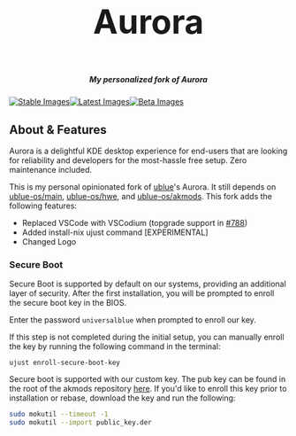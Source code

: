 <h3 align="center" style="font-size:60px;">Aurora</h3>
<h5 align="center">My personalized fork of Aurora</h5>

[![Stable Images](https://github.com/apoordev/aurora/actions/workflows/build-image-stable.yml/badge.svg)](https://github.com/apoordev/aurora/actions/workflows/build-image-stable.yml)[![Latest Images](https://github.com/apoordev/aurora/actions/workflows/build-image-latest.yml/badge.svg)](https://github.com/apoordev/aurora/actions/workflows/build-image-latest.yml)[![Beta Images](https://github.com/apoordev/aurora/actions/workflows/build-image-beta.yml/badge.svg)](https://github.com/apoordev/aurora/actions/workflows/build-image-beta.yml)

## About & Features

Aurora is a delightful KDE desktop experience for end-users that are looking for reliability and developers for the most-hassle free setup. Zero maintenance included.

This is my personal opinionated fork of [ublue](https://universal-blue.org/)'s Aurora. It still depends on [ublue-os/main](https://github.com/ublue-os/main), [ublue-os/hwe](https://github.com/ublue-os/hwe), and [ublue-os/akmods](https://github.com/ublue-os/akmods). This fork adds the following features:

- Replaced VSCode with VSCodium (topgrade support in [#788](https://github.com/topgrade-rs/topgrade/pull/788))
- Added install-nix ujust command [EXPERIMENTAL]
- Changed Logo

### Secure Boot

Secure Boot is supported by default on our systems, providing an additional layer of security. After the first installation, you will be prompted to enroll the secure boot key in the BIOS.

Enter the password `universalblue`
when prompted to enroll our key.

If this step is not completed during the initial setup, you can manually enroll the key by running the following command in the terminal:

`
ujust enroll-secure-boot-key
`

Secure boot is supported with our custom key. The pub key can be found in the root of the akmods repository [here](https://github.com/ublue-os/akmods/raw/main/certs/public_key.der).
If you'd like to enroll this key prior to installation or rebase, download the key and run the following:

```bash
sudo mokutil --timeout -1
sudo mokutil --import public_key.der
```
